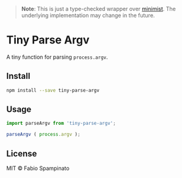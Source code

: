 > **Note**: This is just a type-checked wrapper over [minimist](https://github.com/minimistjs/minimist). The underlying implementation may change in the future.

# Tiny Parse Argv

A tiny function for parsing `process.argv`.

## Install

```sh
npm install --save tiny-parse-argv
```

## Usage

```ts
import parseArgv from 'tiny-parse-argv';

parseArgv ( process.argv );
```

## License

MIT © Fabio Spampinato
